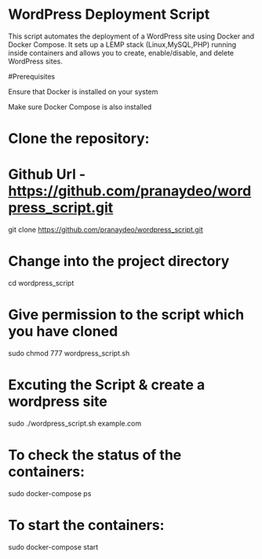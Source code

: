 # WordPress Deployment Script
This script automates the deployment of a WordPress site using Docker and Docker Compose. It sets up a LEMP stack (Linux,MySQL,PHP) running inside containers and allows you to create, enable/disable, and delete WordPress sites.

#Prerequisites

Ensure that Docker is installed on your system

Make sure Docker Compose is also installed

# Clone the repository:
# Github Url - https://github.com/pranaydeo/wordpress_script.git
git clone https://github.com/pranaydeo/wordpress_script.git

# Change into the project directory
cd wordpress_script 

# Give permission to the script which you have cloned
sudo chmod 777 wordpress_script.sh

# Excuting the Script & create a wordpress site
sudo ./wordpress_script.sh example.com

# To check the status of the containers:
sudo docker-compose ps

# To start the containers:
sudo docker-compose start




